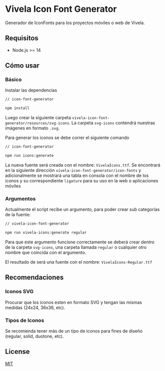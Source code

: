 # Vivela Icon Font Generator

Generador de IconFonts para los proyectos móviles o web de Vivela.

## Requisitos

- Node.js >= 14

## Cómo usar

### Básico

Instalar las dependencias

```bash
// icon-font-generator

npm install
```

Luego crear la siguiente carpeta `vivela-icon-font-generator/resources/svg-icons`. La carpeta `svg-icons` contendrá nuestras imágenes en formato `.svg`.


Para generar los iconos se debe correr el siguiente comando

```bash
// icon-font-generator

npm run icons:generate
```

La nueva fuente será creada con el nombre: `VivelaIcons.ttf`. Se encontrará en la siguiente dirección `vivela-icon-font-generator/icon-fonts` y adicionalmente se mostrará una tabla en consola con el nombre de los iconos y su correspondiente `ligature` para su uso en la web o aplicaciones móviles

### Argumentos

Actualmente el script recibe un argumento, para poder crear sub categorías de la fuente:

```bash
// vivela-icon-font-generator

npm run vivela-icons:generate regular
```

Para que este argumento funcione correctamente se deberá crear dentro de la carpeta `svg-icons`, una carpeta llamada `regular` o cualquier otro nombre que coincida con el argumento.

El resultado de será una fuente con el nombre: `VivelaIcons-Regular.ttf`

## Recomendaciones

### Iconos SVG
Procurar que los iconos esten en formato SVG y tengan las mismas medidas (24x24, 36x36, etc).

### Tipos de Iconos
Se recomienda tener más de un tipo de iconos para fines de diseño (regular, solid, duotone, etc).


## License
[MIT](https://choosealicense.com/licenses/mit/)